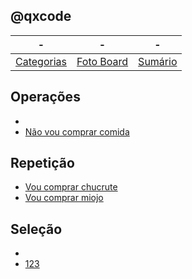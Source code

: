 ## @qxcode
-|-|-
-|-|-
[Categorias](categorias.md#qxcode) | [Foto Board](view.md#qxcode) |  [Sumário](summary.md#qxcode)


## Operações

- [](base/001/Readme.md#operacoes-empty)
- [Não vou comprar comida](base/000/Readme.md#operacoes-não-vou-comprar-comida-empty)

## Repetição

- [Vou comprar chucrute](base/000/01.md#repeticao-vou-comprar-chucrute)
- [Vou comprar miojo](base/003/Readme.md#repeticao-vou-comprar-miojo-comida)

## Seleção

- [](base/005/Readme.md#selecao-empty)
- [123](base/002/Readme.md#selecao-123-sdf-empty)
